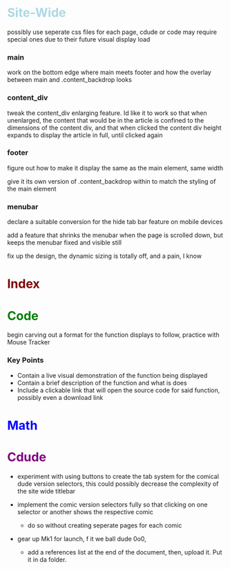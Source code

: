 # <span style="color: lightblue">Site-Wide</span>

 possibly use seperate css files for each page, cdude or code may require special ones due to their future visual display load
### main
 work on the bottom edge where main meets footer and how the overlay between main and .content_backdrop looks

### content_div
 tweak the content_div enlarging feature. Id like it to work so that when unenlarged, the content that would be in the article is confined to the dimensions of the content div, and that when clicked the content div height expands to display the article in full, until clicked again

### footer
 figure out how to make it display the same as the main element, same width

 give it its own version of .content_backdrop within to match the styling of the main element

### menubar
 declare a suitable conversion for the hide tab bar feature on mobile devices

 add a feature that shrinks the menubar when the page is scrolled down, but keeps the menubar fixed and visible still

 fix up the design, the dynamic sizing is totally off, and a pain, I know

# <span style="color: maroon">Index</span>

# <span style="color: green">Code</span>
 begin carving out a format for the function displays to follow, practice with Mouse Tracker
 ### Key Points
  - Contain a live visual demonstration of the function being displayed
  - Contain a brief description of the function and what is does
  - Include a clickable link that will open the source code for said function, possibly even a download link

# <span style="color: blue">Math</span>

# <span style="color: purple">Cdude</span>
 - experiment with using buttons to create the tab system for the comical dude version selectors, this could possibly decrease the complexity of the site wide titlebar
 - implement the comic version selectors fully so that clicking on one selector or another shows the respective comic
    - do so without creating seperate pages for each comic

 - gear up Mk1 for launch, f it we ball dude 0o0, 
    - add a references list at the end of the document, then, upload it. Put it in da folder.
